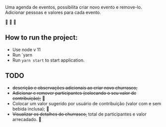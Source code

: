 Uma agenda de eventos, possibilita criar novo evento e remove-lo. Adicionar pessoas e valores para cada evento.

:construction: :construction: :construction:

## How to run the project:
- Use node v 11
- Run `yarn
- Run `yarn start` to start application.

## TODO

- ~~descrição e observações adicionais ao criar novo churrasco;~~
- ~~Adicionar e remover participantes (colocando o seu valor de contribuição);~~ :construction:
- Colocar um valor sugerido por usuário de contribuição (valor com e sem bebida inclusa); :construction:
- ~~Visualizar os detalhes do churrasco,~~ total de participantes e valor arrecadado. :construction:
